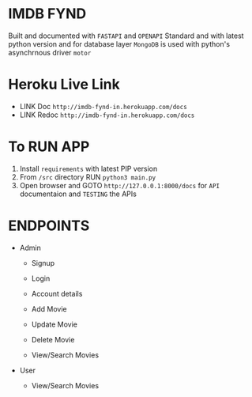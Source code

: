 # IMDB FYND
Built and documented with `FASTAPI` and `OPENAPI` Standard and with latest python version and for database layer `MongoDB` is used with python's asynchrnous driver `motor`

# Heroku Live Link
- LINK Doc `http://imdb-fynd-in.herokuapp.com/docs`
- LINK Redoc `http://imdb-fynd-in.herokuapp.com/docs`

# To RUN APP

1. Install `requirements` with latest PIP version
2. From `/src` directory RUN `python3 main.py`
3. Open browser and GOTO `http://127.0.0.1:8000/docs` for `API` documentaion and `TESTING` the APIs

# ENDPOINTS

- Admin
    - Signup

    - Login

    - Account details

    - Add Movie

    - Update Movie

    - Delete Movie

    - View/Search Movies

- User
    - View/Search Movies